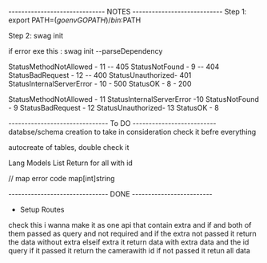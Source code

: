 ------------------------------ NOTES ----------------------------
Step 1: 
export PATH=$(go env GOPATH)/bin:$PATH

Step 2:
swag init 

if error exe this :
swag init --parseDependency



StatusMethodNotAllowed - 11 -- 405
StatusNotFound - 9  -- 404
StatusBadRequest  - 12 -- 400
StatusUnauthorized- 401
StatusInternalServerError - 10 - 500
StatusOK - 8 - 200 


StatusMethodNotAllowed - 11
StatusInternalServerError -10
StatusNotFound - 9 
StatusBadRequest  - 12
StatusUnauthorized- 13
StatusOK - 8 

------------------------------- To DO --------------------------
databse/schema creation to take in consideration check it befre everything

autocreate of tables, double check it

Lang Models
List Return for all with id

// map error code
map[int]string


------------------------------- DONE -------------------------
* Setup Routes 


































check this i wanna make it as one api that contain extra and if and both of them passed as query and not required and if the extra not passed it return the data without extra elseif extra it return data with extra data and the id query if it passed it return the camerawith id if not passed it retun all data 